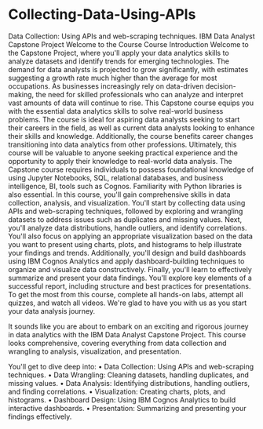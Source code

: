# Collecting-Data-Using-APIs
Data Collection: Using APIs and web-scraping techniques.
IBM Data Analyst Capstone Project
Welcome to the Course
Course Introduction
Welcome to the Capstone Project, where you'll apply your data analytics skills to analyze datasets and identify trends for emerging technologies. 
The demand for data analysts is projected to grow significantly, with estimates suggesting a growth rate much higher than the average for most occupations. 
As businesses increasingly rely on data-driven decision-making, the need for skilled professionals who can analyze and interpret vast amounts of data will continue to rise. 
This Capstone course equips you with the essential data analytics skills to solve real-world business problems. 
The course is ideal for aspiring data analysts seeking to start their careers in the field, as well as current data analysts looking to enhance their skills and knowledge. 
Additionally, the course benefits career changes transitioning into data analytics from other professions. 
Ultimately, this course will be valuable to anyone seeking practical experience and the opportunity to apply their knowledge to real-world data analysis. 
The Capstone course requires individuals to possess foundational knowledge of using Jupyter Notebooks, SQL, relational databases, and business intelligence, BI, tools such as Cognos. 
Familiarity with Python libraries is also essential. 
In this course, you'll gain comprehensive skills in data collection, analysis, and visualization. 
You'll start by collecting data using APIs and web-scraping techniques, followed by exploring and wrangling datasets to address issues such as duplicates and missing values. 
Next, you'll analyze data distributions, handle outliers, and identify correlations. 
You'll also focus on applying an appropriate visualization based on the data you want to present using charts, plots, and histograms to help illustrate your findings and trends. 
Additionally, you'll design and build dashboards using IBM Cognos Analytics and apply dashboard-building techniques to organize and visualize data constructively. 
Finally, you'll learn to effectively summarize and present your data findings. 
You'll explore key elements of a successful report, including structure and best practices for presentations. 
To get the most from this course, complete all hands-on labs, attempt all quizzes, and watch all videos. We're glad to have you with us as you start your data analysis journey.



It sounds like you are about to embark on an exciting and rigorous journey in data analytics with the IBM Data Analyst Capstone Project. This course looks comprehensive, covering everything from data collection and wrangling to analysis, visualization, and presentation. 

You'll get to dive deep into:
•	Data Collection: Using APIs and web-scraping techniques.
•	Data Wrangling: Cleaning datasets, handling duplicates, and missing values.
•	Data Analysis: Identifying distributions, handling outliers, and finding correlations.
•	Visualization: Creating charts, plots, and histograms.
•	Dashboard Design: Using IBM Cognos Analytics to build interactive dashboards.
•	Presentation: Summarizing and presenting your findings effectively.

